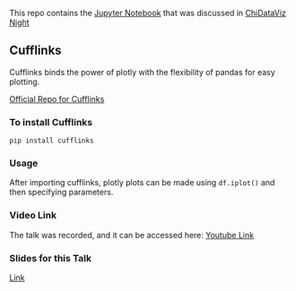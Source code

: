This repo contains the [Jupyter Notebook](https://github.com/jayrodge/Talks/blob/master/Data-Visualization-using-Cufflinks/Cufflinks.ipynb) that was discussed in [ChiDataViz Night](https://www.meetup.com/_ChiPy_/events/260493680/)

## Cufflinks
Cufflinks binds the power of plotly with the flexibility of pandas for easy plotting.

[Official Repo for Cufflinks](https://github.com/santosjorge/cufflinks)

### To install Cufflinks
```
pip install cufflinks
```

### Usage
After importing cufflinks, plotly plots can be made using `df.iplot()` and then specifying parameters.

### Video Link
The talk was recorded, and it can be accessed here: [Youtube Link](https://www.youtube.com/watch?v=TtQ8XpcS-2k)

### Slides for this Talk
[Link](https://docs.google.com/presentation/d/12MWlIx30bBSBMP7NRt2CbOypHxTlKNQwPbEvu7b-RQs/edit?usp=sharing)
